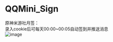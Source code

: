 # QQMini_Sign
原神米游社月签：<br>
录入cookie后可每天00:00~00:05自动签到并推送消息<br>
![image](https://i.loli.net/2021/01/10/sTIK14WANoqzZSP.png)
